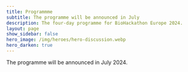 ```yaml
---
title: Programmme
subtitle: The programme will be announced in July
description: The four-day programme for BioHackathon Europe 2024.
layout: page
show_sidebar: false
hero_image: /img/heroes/hero-discussion.webp
hero_darken: true
---
```


The programme will be announced in July 2024.